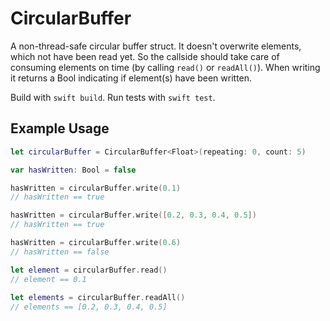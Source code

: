 # CircularBuffer

A non-thread-safe circular buffer struct.
It doesn't overwrite elements, which not have been read yet. So the callside should take care
of consuming elements on time (by calling `read()` or `readAll()`).
When writing it returns a Bool indicating if element(s) have been written.

Build with `swift build`.
Run tests with `swift test`.

## Example Usage
```swift
let circularBuffer = CircularBuffer<Float>(repeating: 0, count: 5)

var hasWritten: Bool = false

hasWritten = circularBuffer.write(0.1)
// hasWritten == true

hasWritten = circularBuffer.write([0.2, 0.3, 0.4, 0.5])
// hasWritten == true

hasWritten = circularBuffer.write(0.6)
// hasWritten == false

let element = circularBuffer.read()
// element == 0.1
 
let elements = circularBuffer.readAll()
// elements == [0.2, 0.3, 0.4, 0.5]

```
